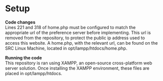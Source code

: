# Setup


**Code changes** <br>
Lines 221 and 318 of home.php must be configured to match the appropriate url of the preference server before implementing. This url is removed from the repository, to protect the public ip address used to access this website. A home.php, with the relevant url, can be found on the SRC Linux Machine, located in opt/lampp/htdocs/home.php.


**Running the code** <br>
This repository is ran using XAMPP, an open-source cross-platform web server solution. Once installing the XAMPP environment, these files are placed in opt/lampp/htdocs.
